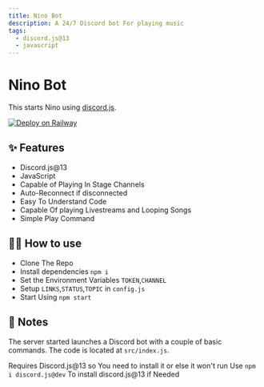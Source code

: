 ```yaml
---
title: Nino Bot
description: A 24/7 Discord bot For playing music
tags:
  - discord.js@13
  - javascript
---
```


# Nino Bot 

This starts Nino using [discord.js](https://discord.js.org/#/).

[![Deploy on Railway](https://railway.app/button.svg)](https://railway.app/new/template?template=https%3A%2F%2Fgithub.com%2FKillerpac%2FNino-A-Discord-24-7-Bot&envs=TOKEN%2CCHANNEL&TOKENDesc=Token+For+the+Bot+To+Run&CHANNELDesc=Channel+in+which+the+music+will+be+played%21%21)

## ✨ Features

- Discord.js@13
- JavaScript
- Capable of Playing In Stage Channels
- Auto-Reconnect if disconnected
- Easy To Understand Code
- Capable Of playing Livestreams and Looping Songs 
- Simple Play Command

## 💁‍♀️ How to use

- Clone The Repo
- Install dependencies `npm i`
- Set the Environment Variables `TOKEN`,`CHANNEL`
- Setup `LINKS`,`STATUS`,`TOPIC` in `config.js`
- Start Using `npm start`

## 📝 Notes

The server started launches a Discord bot with a couple of basic commands. The code is located at `src/index.js`.

Requires Discord.js@13 so You need to install it or else it won't run
Use `npm i discord.js@dev` To install discord.js@13 if Needed